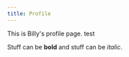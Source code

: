 ```yaml
---
title: Profile
---
```

This is Billy's profile page. test

Stuff can be **bold** and stuff can be *italic*.